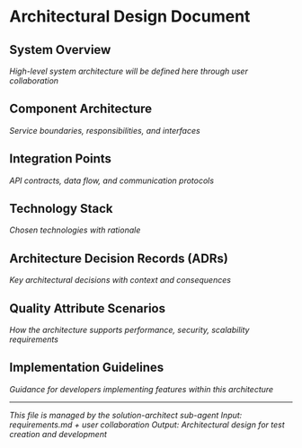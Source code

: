 # Architectural Design Document

## System Overview
*High-level system architecture will be defined here through user collaboration*

## Component Architecture
*Service boundaries, responsibilities, and interfaces*

## Integration Points
*API contracts, data flow, and communication protocols*

## Technology Stack
*Chosen technologies with rationale*

## Architecture Decision Records (ADRs)
*Key architectural decisions with context and consequences*

## Quality Attribute Scenarios
*How the architecture supports performance, security, scalability requirements*

## Implementation Guidelines
*Guidance for developers implementing features within this architecture*

---
*This file is managed by the solution-architect sub-agent*
*Input: requirements.md + user collaboration*
*Output: Architectural design for test creation and development*